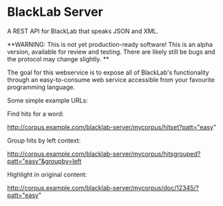 BlackLab Server
===============

A REST API for BlackLab that speaks JSON and XML.

**WARNING: This is not yet production-ready software! This is an alpha version, available for review and testing. There are likely still be bugs and the protocol may change slightly. **

The goal for this webservice is to expose all of BlackLab's functionality through an easy-to-consume web service accessible from your favourite programming language.

Some simple example URLs:

Find hits for a word:

  http://corpus.example.com/blacklab-server/mycorpus/hitset?patt="easy"

Group hits by left context:

  http://corpus.example.com/blacklab-server/mycorpus/hitsgrouped?patt="easy"&groupby=left

Highlight in original content:

  http://corpus.example.com/blacklab-server/mycorpus/doc/12345/?patt="easy"

